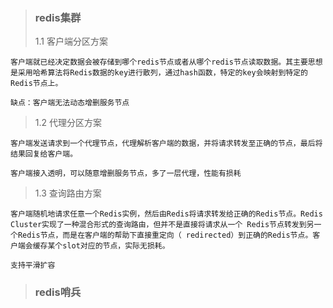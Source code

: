> ### redis集群
> 1.1 客户端分区方案
    
    客户端就已经决定数据会被存储到哪个redis节点或者从哪个redis节点读取数据。其主要思想是采用哈希算法将Redis数据的key进行散列，通过hash函数，特定的key会映射到特定的Redis节点上。
    
    缺点：客户端无法动态增删服务节点

> 1.2 代理分区方案

    客户端发送请求到一个代理节点，代理解析客户端的数据，并将请求转发至正确的节点，最后将结果回复给客户端。

    客户端接入透明，可以随意增删服务节点，多了一层代理，性能有损耗


> 1.3 查询路由方案

    客户端随机地请求任意一个Redis实例，然后由Redis将请求转发给正确的Redis节点。Redis Cluster实现了一种混合形式的查询路由，但并不是直接将请求从一个 Redis节点转发到另一个Redis节点，而是在客户端的帮助下直接重定向（ redirected）到正确的Redis节点。客户端会缓存某个slot对应的节点，实际无损耗。

    支持平滑扩容

> ### redis哨兵